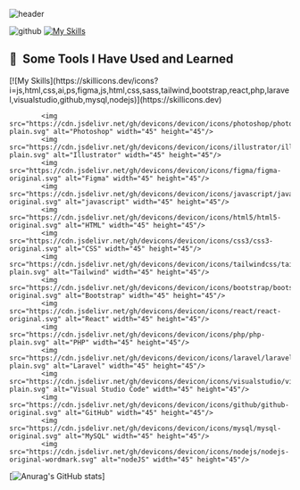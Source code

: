 ![header](https://capsule-render.vercel.app/api?type=waving&color=0:32519b,100:465c99&height=120&section=header&text=Hello%20I'M%20David%20Lorent&fontSize=50&fontColor=ffffff&animation=fadeIn)


<!--
**zowlou/zowlou** is a ✨ _special_ ✨ repository because its `README.md` (this file) appears on your GitHub profile.

Here are some ideas to get you started:

- 🔭 I’m currently working on ...
- 🌱 I’m currently learning ...
- 👯 I’m looking to collaborate on ...
- 🤔 I’m looking for help with ...
- 💬 Ask me about ...
- 📫 How to reach me: ...
- 😄 Pronouns: ...
- ⚡ Fun fact: ...
-->

![github](https://img.shields.io/badge/GitHub-000000?style=for-the-badge&logo=GitHub&logoColor=white)
  [![My Skills](https://skillicons.dev/icons?i=js,html,css,ai,ps,figma,js,html,css,sass,tailwind,bootstrap,react,php,laravel,visualstudio,github,mysql,nodejs)](https://skillicons.dev)

<h2> 🚀 &nbsp;Some Tools I Have Used and Learned</h2>
<p align="left">
            [![My Skills](https://skillicons.dev/icons?i=js,html,css,ai,ps,figma,js,html,css,sass,tailwind,bootstrap,react,php,laravel,visualstudio,github,mysql,nodejs)](https://skillicons.dev)


            <img src="https://cdn.jsdelivr.net/gh/devicons/devicon/icons/photoshop/photoshop-plain.svg" alt="Photoshop" width="45" height="45"/>          
            <img src="https://cdn.jsdelivr.net/gh/devicons/devicon/icons/illustrator/illustrator-plain.svg" alt="Illustrator" width="45" height="45"/>          
            <img src="https://cdn.jsdelivr.net/gh/devicons/devicon/icons/figma/figma-original.svg" alt="Figma" width="45" height="45"/>          
            <img src="https://cdn.jsdelivr.net/gh/devicons/devicon/icons/javascript/javascript-original.svg" alt="javascript" width="45" height="45"/>
            <img src="https://cdn.jsdelivr.net/gh/devicons/devicon/icons/html5/html5-original.svg" alt="HTML" width="45" height="45"/>
            <img src="https://cdn.jsdelivr.net/gh/devicons/devicon/icons/css3/css3-original.svg" alt="CSS" width="45" height="45"/>          
            <img src="https://cdn.jsdelivr.net/gh/devicons/devicon/icons/tailwindcss/tailwindcss-plain.svg" alt="Tailwind" width="45" height="45"/>
            <img src="https://cdn.jsdelivr.net/gh/devicons/devicon/icons/bootstrap/bootstrap-original.svg" alt="Bootstrap" width="45" height="45"/>          
            <img src="https://cdn.jsdelivr.net/gh/devicons/devicon/icons/react/react-original.svg" alt="React" width="45" height="45"/>          
            <img src="https://cdn.jsdelivr.net/gh/devicons/devicon/icons/php/php-plain.svg" alt="PHP" width="45" height="45"/>     
            <img src="https://cdn.jsdelivr.net/gh/devicons/devicon/icons/laravel/laravel-plain.svg" alt="Laravel" width="45" height="45"/>
            <img src="https://cdn.jsdelivr.net/gh/devicons/devicon/icons/visualstudio/visualstudio-plain.svg" alt="Visual Studio Code" width="45" height="45"/>
            <img src="https://cdn.jsdelivr.net/gh/devicons/devicon/icons/github/github-original.svg" alt="GitHub" width="45" height="45"/>
            <img src="https://cdn.jsdelivr.net/gh/devicons/devicon/icons/mysql/mysql-original.svg" alt="MySQL" width="45" height="45"/>
            <img src="https://cdn.jsdelivr.net/gh/devicons/devicon/icons/nodejs/nodejs-original-wordmark.svg" alt="nodeJS" width="45" height="45"/>
          
          

</p>


[![Anurag's GitHub stats](https://github-readme-stats.vercel.app/api?username=zowlou)]
          
